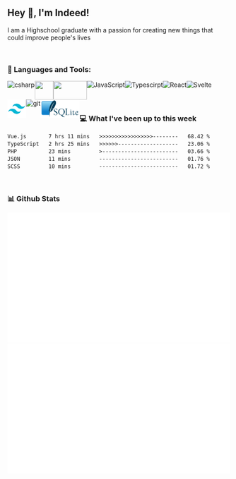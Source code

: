 ## Hey 👋, I'm Indeed!

I am a Highschool graduate with a passion for creating new things that could improve people's lives

<br/>

### 🔨 Languages and Tools:
<a href="https://dotnet.microsoft.com/en-us/languages/csharp" target="_blank"> 
  <img src="https://raw.githubusercontent.com/Indeedornot/README_icons/4d06112f039d3d302017842f696129642a58f6a5/language_and_tools/square/c%23/c%23.svg" align="left" alt="csharp" height='42px'/> 
</a>
<a href="https://learn.microsoft.com/en-us/aspnet/core/?view=aspnetcore-7.0" target="_blank">
  <image src="https://raw.githubusercontent.com/Indeedornot/README_icons/2cc2c6a6d95f2142441267c6f44467ed1c9224cf/language_and_tools/square/asp.net-core/asp.net-core.svg" width="42px" height="42px" align="left" />
</a>
<a href="https://dotnet.microsoft.com/en-us/apps/aspnet/web-apps/blazor" target="_blank"> 
  <image src="https://raw.githubusercontent.com/Indeedornot/README_icons/2cc2c6a6d95f2142441267c6f44467ed1c9224cf/language_and_tools/square/blazor/blazor.svg" width="76px" height="42px" align="left" />
</a>
<a href="https://developer.mozilla.org/en-US/docs/Web/JavaScript" target="_blank"> 
  <img align="left" alt="JavaScript" height ="42px"  src="https://raw.githubusercontent.com/Indeedornot/README_icons/4d06112f039d3d302017842f696129642a58f6a5/language_and_tools/square/javascript/javascript.svg"> 
</a>
<a href="https://www.typescriptlang.org/" target="_blank">
  <img align="left" alt="Typescirpt" height ="42px" src="https://raw.githubusercontent.com/Indeedornot/README_icons/4d06112f039d3d302017842f696129642a58f6a5/language_and_tools/square/typescript/typescript.svg">
</a>
<a hef="https://reactjs.org/" target="_blank">
  <img src="https://raw.githubusercontent.com/Indeedornot/README_icons/3454466b1b34e42f17c5104d222219c9485129b7/language_and_tools/square/react/react.svg" align="left" alt="React" height="42px"/>
</a>
<a href="https://svelte.dev/" target="_blank">
  <img align="left" alt="Svelte" height="42px" src="https://raw.githubusercontent.com/Indeedornot/README_icons/4d06112f039d3d302017842f696129642a58f6a5/language_and_tools/square/svelte/svelte.svg">
</a>
<a href="https://tailwindcss.com/" target="_blank">
  <img align="left" alt="Tailwindcss" height="42px" src="https://raw.githubusercontent.com/Indeedornot/README_icons/3454466b1b34e42f17c5104d222219c9485129b7/language_and_tools/square/tailwindcss/tailwindcss.svg"/>
</a>
<a href="https://git-scm.com/" target="_blank"> 
  <img src="https://raw.githubusercontent.com/Indeedornot/README_icons/4d06112f039d3d302017842f696129642a58f6a5/language_and_tools/square/git-scm/git-scm.svg" align="left" alt="git" height='42px'/> 
</a>
<a hef="https://www.sqlite.org/index.html" target="_blank">
  <img src="https://raw.githubusercontent.com/Indeedornot/README_icons/3454466b1b34e42f17c5104d222219c9485129b7/language_and_tools/square/sqlite/sqlite.svg" align="left" alt="Sqlite" height="42px"/>
</a>

<br/>
<br/>
<br/>

### 💻 What I've been up to this week
<!--START_SECTION:waka-->

```txt
Vue.js       7 hrs 11 mins   >>>>>>>>>>>>>>>>>--------   68.42 %
TypeScript   2 hrs 25 mins   >>>>>>-------------------   23.06 %
PHP          23 mins         >------------------------   03.66 %
JSON         11 mins         -------------------------   01.76 %
SCSS         10 mins         -------------------------   01.72 %
```

<!--END_SECTION:waka-->

<br/>

### 📊 Github Stats
<a href='https://github.com/indeedornot/github-stats-transparent'>
  
![Stats Overview](https://raw.githubusercontent.com/indeedornot/github-stats-transparent/output/generated/overview.svg)
![Most Used Languages](https://raw.githubusercontent.com/indeedornot/github-stats-transparent/output/generated/languages.svg)

</a>
